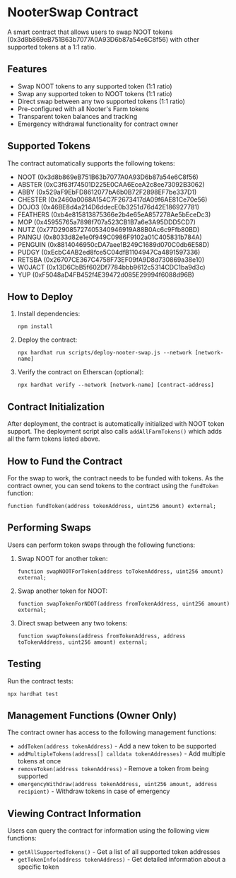 # NooterSwap Contract

A smart contract that allows users to swap NOOT tokens (0x3d8b869eB751B63b7077A0A93D6b87a54e6C8f56) with other supported tokens at a 1:1 ratio.

## Features

- Swap NOOT tokens to any supported token (1:1 ratio)
- Swap any supported token to NOOT tokens (1:1 ratio)
- Direct swap between any two supported tokens (1:1 ratio)
- Pre-configured with all Nooter's Farm tokens
- Transparent token balances and tracking
- Emergency withdrawal functionality for contract owner

## Supported Tokens

The contract automatically supports the following tokens:

- NOOT (0x3d8b869eB751B63b7077A0A93D6b87a54e6C8f56)
- ABSTER (0xC3f63f74501D225E0CAA6EceA2c8ee73092B3062)
- ABBY (0x529aF9EbFD8612077bA6b0B72F2898EF7be337D1)
- CHESTER (0x2460a0068A154C7F2673417dA09f6AE81Ce70e56)
- DOJO3 (0x46BE8d4a214D6ddecE0b3251d76d42E186927781)
- FEATHERS (0xb4e815813875366e2b4e65eA857278Ae5bEceDc3)
- MOP (0x45955765a7898f707a523CB1B7a6e3A95DDD5CD7)
- NUTZ (0x77D29085727405340946919A88B0Ac6c9Ffb80BD)
- PAINGU (0x8033d82e1e0f949C0986F9102a01C405831b784A)
- PENGUIN (0x8814046950cDA7aee1B249C1689d070C0db6E58D)
- PUDGY (0xEcbC4AB2ed8fce5C04dfB1104947Ca4891597336)
- RETSBA (0x26707CE367C4758F73EF09fA9D8d730869a38e10)
- WOJACT (0x13D6CbB5f602Df7784bbb9612c5314CDC1ba9d3c)
- YUP (0xF5048aD4FB452f4E39472d085E29994f6088d96B)

## How to Deploy

1. Install dependencies:
   ```
   npm install
   ```

2. Deploy the contract:
   ```
   npx hardhat run scripts/deploy-nooter-swap.js --network [network-name]
   ```

3. Verify the contract on Etherscan (optional):
   ```
   npx hardhat verify --network [network-name] [contract-address]
   ```

## Contract Initialization

After deployment, the contract is automatically initialized with NOOT token support. The deployment script also calls `addAllFarmTokens()` which adds all the farm tokens listed above.

## How to Fund the Contract

For the swap to work, the contract needs to be funded with tokens. As the contract owner, you can send tokens to the contract using the `fundToken` function:

```solidity
function fundToken(address tokenAddress, uint256 amount) external;
```

## Performing Swaps

Users can perform token swaps through the following functions:

1. Swap NOOT for another token:
   ```solidity
   function swapNOOTForToken(address toTokenAddress, uint256 amount) external;
   ```

2. Swap another token for NOOT:
   ```solidity
   function swapTokenForNOOT(address fromTokenAddress, uint256 amount) external;
   ```

3. Direct swap between any two tokens:
   ```solidity
   function swapTokens(address fromTokenAddress, address toTokenAddress, uint256 amount) external;
   ```

## Testing

Run the contract tests:
```
npx hardhat test
```

## Management Functions (Owner Only)

The contract owner has access to the following management functions:

- `addToken(address tokenAddress)` - Add a new token to be supported
- `addMultipleTokens(address[] calldata tokenAddresses)` - Add multiple tokens at once
- `removeToken(address tokenAddress)` - Remove a token from being supported
- `emergencyWithdraw(address tokenAddress, uint256 amount, address recipient)` - Withdraw tokens in case of emergency

## Viewing Contract Information

Users can query the contract for information using the following view functions:

- `getAllSupportedTokens()` - Get a list of all supported token addresses
- `getTokenInfo(address tokenAddress)` - Get detailed information about a specific token 